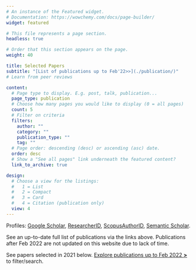 ```yaml
---
# An instance of the Featured widget.
# Documentation: https://wowchemy.com/docs/page-builder/
widget: featured

# This file represents a page section.
headless: true

# Order that this section appears on the page.
weight: 40

title: Selected Papers
subtitle: "[List of publications up to Feb'22>>](./publication/)"
# Learn from peer reviews 

content:
  # Page type to display. E.g. post, talk, publication...
  page_type: publication
  # Choose how many pages you would like to display (0 = all pages)
  count: 5
  # Filter on criteria
  filters:
    author: ""
    category: ""
    publication_type: ""
    tag: ""
  # Page order: descending (desc) or ascending (asc) date.
  order: desc
  # Show a "See all pages" link underneath the featured content?
  link_to_archive: true

design:
  # Choose a view for the listings:
  #   1 = List
  #   2 = Compact
  #   3 = Card
  #   4 = Citation (publication only)
  view: 4
---
```


Profiles: [Google Scholar](http://scholar.google.com/citations?user=CArrsDMAAAAJ), [ResearcherID](http://www.researcherid.com/rid/B-2742-2011), [ScopusAuthorID](https://www.scopus.com/authid/detail.uri?authorId=15058100700), [Semantic Scholar](https://www.semanticscholar.org/author/Haiping-Lu/2582251).

See an up-to-date full list of publications via the links above. Publications after Feb 2022 are not updated on this website due to lack of time.

See papers selected in 2021 below. [Explore publications up to Feb 2022 **>** ](./publication/) to filter/search.
